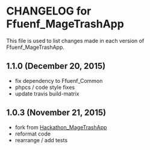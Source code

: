 # CHANGELOG for Ffuenf_MageTrashApp

This file is used to list changes made in each version of Ffuenf_MageTrashApp.

## 1.1.0 (December 20, 2015)

* fix dependency to Ffuenf_Common
* phpcs / code style fixes
* update travis build-matrix

## 1.0.3 (November 21, 2015)

* fork from [Hackathon_MageTrashApp](https://github.com/magento-hackathon/MageTrashApp)
* reformat code
* rearrange / add tests